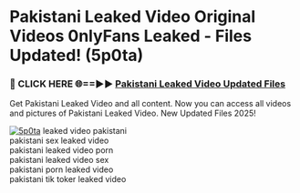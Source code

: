 # Pakistani Leaked Video Original Videos 0nlyFans Leaked - Files Updated! (5p0ta)

<h3>🔴 CLICK HERE 🌐==►► <a href="https://tinyurl.com/ms9xzufz" rel="nofollow">Pakistani Leaked Video Updated Files</a></h3>

Get Pakistani Leaked Video and all content. Now you can access all videos and pictures of Pakistani Leaked Video. New Updated Files 2025!

[![5p0ta](https://i.imgur.com/PQ7UWWw.gif)](https://tinyurl.com/ms9xzufz)
leaked video pakistani<br>
pakistani sex leaked video<br>
pakistani leaked video porn<br>
pakistani leaked video sex<br>
pakistani porn leaked video<br>
pakistani tik toker leaked video